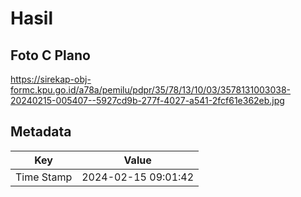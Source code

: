 # Hasil

## Foto C Plano

https://sirekap-obj-formc.kpu.go.id/a78a/pemilu/pdpr/35/78/13/10/03/3578131003038-20240215-005407--5927cd9b-277f-4027-a541-2fcf61e362eb.jpg


## Metadata

| Key        | Value               |
| ---------- | ------------------- |
| Time Stamp | 2024-02-15 09:01:42 |




